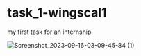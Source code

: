 # task_1-wingscal1
 my first task for an internship

![Screenshot_2023-09-16-03-09-45-84 (1)](https://github.com/deep22798/task_1-wingscal1/assets/76737835/d701c00d-20b3-4bdc-ac7d-582800b99224)
